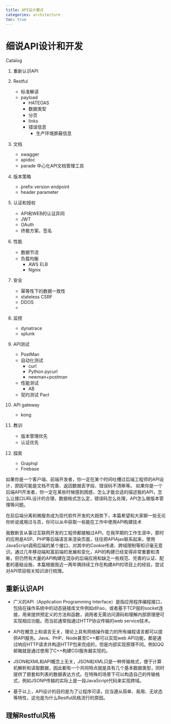 ```yaml
---
title: API设计要点
categories: architecture
toc: true
---
```


# 细说API设计和开发

Catalog

  1. 重新认识API
  2. Restful
      - 标准解读
      - payload
          - HATEOAS
          - 数据类型
          - 分页
          - links
          - 错误信息
            - 生产环境屏蔽信息
  3. 文档
      - swagger 
      - apidoc 
      - parade 中心化API文档管理工具
      
  4. 版本策略
      - prefix version endpoint 
      - header parameter 
  5. 认证和授权
      -  API和WEB的认证异同
      -  JWT
      -  OAuth
      -  终极方案，签名
  6. 性能
      -  数据节流
      -  负载均衡
          - AWS ELB 
          - Ngnix
  7. 安全
      - 幂等性下的数据一致性 
      - stateless CSRF
      -  DDOS 
      -  
  8. 监控
      -  dynatrace 
      -  splunk
  9. API测试
      -  PostMan
      -  自动化测试
          - curl
          - Python pycurl
          - newman+postman
      -  性能测试
          - AB
      -  契约测试 Pact
  10. API gateway
      - kong
      
  11. 教训
      - 版本管理优先
      - 认证优先
  12. 探索
       - Graphql
       - Firebase
     
 
如果你是一个客户端、前端开发者，你一定在某个时间吐槽过后端工程师的API设计，原因可能是文档不完善、返回数据丢字段、错误码不清晰等。
如果你是一个后端API开发者，你一定在某些时候感到困惑，怎么才能合适的描述我的API，怎么让接口URL设计的合理，数据格式怎么定，错误码怎么处理，API怎么做版本管理等问题。

在前后端分离和微服务成为现代软件开发的大趋势下，本篇希望和大家聊一些无论你听说或用过与否，你可以从中获取一些能在工作中使用API构建技术
 
我敢断言从事过互联网开发的工程师都接触过API，在我早期的工作生涯中，那时的应用是ASP、PHP等后端语言来渲染页面，往往把APIAjax联系起来，使用JavaScript调用后端的某个接口，对其中的Cookie传递、跨域限制等知识毫无意识。通过几年移动端和富前端的发展和变化，API的构建已经变得非常重要和清晰，但仍然有大量的API构建在混杂的后端应用和缺乏一些规范、完善的认证、配套的基础设施，本篇根据我近一两年俩持续工作在构建API的项目上的经验，尝试对API项目相关知识进行梳理。
 

## 重新认识API

- 广义的API（Application Programming Interface）是指应用程序编程接口，包括在操作系统中的动态链接库文件例如dll\so，或者基于TCP层的socket连接，用来提供预定义的方法和函数，调用者无需访问源码和理解内部原理便可实现相应功能。而当前通常指通过HTTP协议传输的web service技术。

- API在概念上和语言无关，理论上具有网络操作能力的所有编程语言都可以提供API服务。Java、PHP、Node甚至C++都可以实现web API功能，都是通过响应HTTP请求并构造HTTP包来完成的，但是内部实现原理不同。例如QQ邮箱就是通过使用了C++构建CGI服务器实现的。

- JSON和XML和API概念上无关，JSON和XML只是一种传输格式，便于计算机解析和读取数据，因此都有一个共同特点就是具有几个基本数据类型，同时提供了嵌套和列表的数据表达方式。在特殊的场景下可以构造自己的传输格式，例如JSONP传输的实际上是一段JavaScript代码来实现跨域。
- 基于以上，API设计的目的是为了让程序可读，应当遵从简单、易用、无状态等特性，这也是为什么Restful风格流行的原因。

## 理解Restful风格





